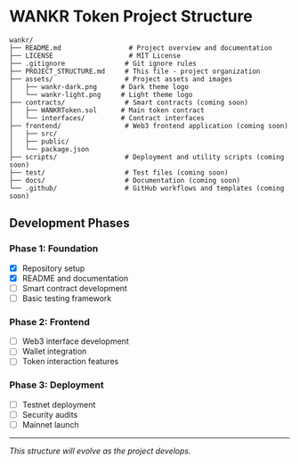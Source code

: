 # WANKR Token Project Structure

```
wankr/
├── README.md                 # Project overview and documentation
├── LICENSE                   # MIT License
├── .gitignore               # Git ignore rules
├── PROJECT_STRUCTURE.md     # This file - project organization
├── assets/                  # Project assets and images
│   ├── wankr-dark.png      # Dark theme logo
│   └── wankr-light.png     # Light theme logo
├── contracts/               # Smart contracts (coming soon)
│   ├── WANKRToken.sol      # Main token contract
│   └── interfaces/         # Contract interfaces
├── frontend/                # Web3 frontend application (coming soon)
│   ├── src/
│   ├── public/
│   └── package.json
├── scripts/                 # Deployment and utility scripts (coming soon)
├── test/                    # Test files (coming soon)
├── docs/                    # Documentation (coming soon)
└── .github/                 # GitHub workflows and templates (coming soon)
```

## Development Phases

### Phase 1: Foundation
- [x] Repository setup
- [x] README and documentation
- [ ] Smart contract development
- [ ] Basic testing framework

### Phase 2: Frontend
- [ ] Web3 interface development
- [ ] Wallet integration
- [ ] Token interaction features

### Phase 3: Deployment
- [ ] Testnet deployment
- [ ] Security audits
- [ ] Mainnet launch

---

*This structure will evolve as the project develops.*
